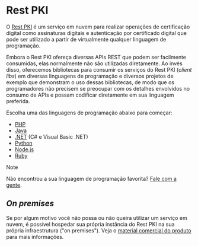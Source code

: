 ﻿# Rest PKI

O [Rest PKI](https://pki.rest/) é um serviço em nuvem para realizar operações de certificação digital como
assinaturas digitais e autenticação por certificado digital que pode ser utilizado a partir de virtualmente qualquer
linguagem de programação.

Embora o Rest PKI ofereça diversas APIs REST que podem ser facilmente consumidas, elas normalmente não são utilizadas
diretamente. Ao invés disso, oferecemos bibliotecas para consumir os serviços do Rest PKI (*client libs*) em diversas
linguagens de programação e diversos projetos de exemplo que demonstram o uso dessas bibliotecas, de modo que os
programadores não precisem se preocupar com os detalhes envolvidos no consumo de APIs e possam codificar diretamente
em sua linguagem preferida.

Escolha uma das linguagens de programação abaixo para começar:

* [PHP](php/index.md)
* [Java](java/index.md)
* [.NET](dotnet.md) (C# e Visual Basic .NET)
* [Python](python.md)
* [Node.js](nodejs.md)
* [Ruby](ruby.md)

> [!NOTE]
> Não encontrou a sua linguagem de programação favorita? [Fale com a gente](https://www.lacunasoftware.com/pt/home/purchase).

## *On premises*

Se por algum motivo você não possa ou não queira utilizar um serviço em nuvem, é possível hospedar sua própria
instância do Rest PKI na sua própria infraestrutura ("on premises"). Veja o
[material comercial do produto](https://www.lacunasoftware.com/pt/home/certificate#/rest) para mais informações.
